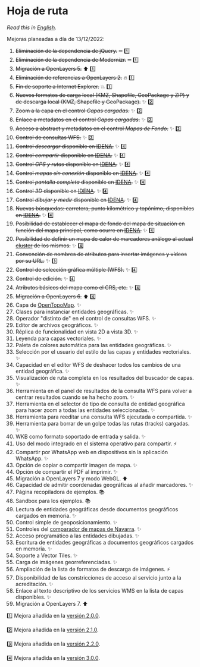 # Hoja de ruta
*Read this in [English](./roadmap.md).*

Mejoras planeadas a día de 13/12/2022:
1.	~~Eliminación de la dependencia de jQuery.~~ :heavy_minus_sign: :one:
2.	~~Eliminación de la dependencia de Modernizr.~~ :heavy_minus_sign: :one:
3.	~~Migración a OpenLayers 5.~~ :arrow_up: :one:
4.	~~Eliminación de referencias a OpenLayers 2.~~ :fire: :one:
5.	~~Fin de soporte a Internet Explorer.~~ :boom: :one:
6.	~~Nuevos formatos de carga local (KMZ, Shapefile, GeoPackage y ZIP) y de descarga local (KMZ, Shapefile y GeoPackage).~~ :sparkles: :two:
7.	~~Zoom a la capa en el control *Capas cargadas*.~~ :sparkles: :two:
8.	~~Enlace a metadatos en el control *Capas cargadas*.~~ :sparkles: :two:
9.	~~Acceso a abstract y metadatos en el control *Mapas de Fondo*.~~ :sparkles: :two:
10. ~~Control de consultas WFS.~~ :sparkles: :two:
11.	~~Control *descargar* disponible en [IDENA](https://idena.navarra.es/navegar/ "Infraestructura de Datos Espaciales de Navarra").~~ :sparkles: :four:
12.	~~Control *compartir* disponible en [IDENA](https://idena.navarra.es/navegar/ "Infraestructura de Datos Espaciales de Navarra").~~ :sparkles: :four:
13.	~~Control *GPS y rutas* disponible en [IDENA](https://idena.navarra.es/navegar/ "Infraestructura de Datos Espaciales de Navarra").~~ :sparkles: :four:
14.	~~Control *mapas sin conexión* disponible en [IDENA](https://idena.navarra.es/navegar/ "Infraestructura de Datos Espaciales de Navarra").~~ :sparkles: :four:
15.	~~Control *pantalla completa* disponible en [IDENA](https://idena.navarra.es/navegar/ "Infraestructura de Datos Espaciales de Navarra").~~ :sparkles: :four:
16.	~~Control *3D* disponible en [IDENA](https://idena.navarra.es/navegar/ "Infraestructura de Datos Espaciales de Navarra").~~ :sparkles: :four:
17.	~~Control *dibujar y medir* disponible en [IDENA](https://idena.navarra.es/navegar/ "Infraestructura de Datos Espaciales de Navarra").~~ :sparkles: :four:
18.	~~Nuevas búsquedas: carretera, punto kilométrico y topónimo, disponibles en [IDENA](https://idena.navarra.es/navegar/ "Infraestructura de Datos Espaciales de Navarra").~~ :sparkles: :four:
19.	~~Posibilidad de establecer el mapa de fondo del mapa de situación en función del mapa principal, como ocurre en [IDENA](https://idena.navarra.es/navegar/ "Infraestructura de Datos Espaciales de Navarra").~~ :sparkles: :four:
20.	~~Posibilidad de definir un mapa de calor de marcadores análogo al actual [cluster](http://sitna.navarra.es/api/examples/cfg.ClusterStyleOptions.point.html) de los mismos.~~ :sparkles: :four:
21. ~~Convención de nombres de atributos para insertar imágenes y vídeos por su URL.~~ :sparkles: :three:
22. ~~Control de selección gráfica múltiple (WFS).~~ :sparkles: :four:
23. ~~Control de edición.~~ :sparkles: :four:
24. ~~Atributos básicos del mapa como el CRS, etc.~~ :sparkles: :four:
25. ~~Migración a OpenLayers 6.~~ :arrow_up: :four:
26. Capa de [OpenTopoMap](https://opentopomap.org/). ✨
27. Clases para instanciar entidades geográficas. ✨
28. Operador "distinto de" en el control de consultas WFS. ✨
29. Editor de archivos geográficos. ✨
30. Réplica de funcionalidad en vista 2D a vista 3D. ✨
31. Leyenda para capas vectoriales. ✨
32. Paleta de colores automática para las entidades geográficas. ✨
33. Selección por el usuario del estilo de las capas y entidades vectoriales. ✨
34. Capacidad en el editor WFS de deshacer todos los cambios de una entidad geográfica. ✨
35. Visualización de ruta completa en los resultados del buscador de capas. ✨
36. Herramienta en el panel de resultados de la consulta WFS para volver a centrar resultados cuando se ha hecho zoom. ✨
37. Herramienta en el selector de tipo de consulta de entidad geográfica para hacer zoom a todas las entidades seleccionadas. ✨
38. Herramienta para reeditar una consulta WFS ejecutada o compartida. ✨
39. Herramienta para borrar de un golpe todas las rutas (tracks) cargadas. ✨
40. WKB como formato soportado de entrada y salida. ✨
41. Uso del modo integrado en el sistema operativo para compartir. ⚡
42. Compartir por WhatsApp web en dispositivos sin la aplicación WhatsApp. ✨
43. Opción de copiar o compartir imagen de mapa. ✨
44. Opción de compartir el PDF al imprimir. ✨
45. Migración a OpenLayers 7 y modo WebGL. ⬆️
46. Capacidad de admitir coordenadas geográficas al añadir marcadores. ✨
47. Página recopiladora de ejemplos. 📚
48. Sandbox para los ejemplos. 📚
49. Lectura de entidades geográficas desde documentos geográficos cargados en memoria. ✨
50. Control simple de geoposicionamiento. ✨
51. Controles del [comparador de mapas de Navarra](https://comparamapas.navarra.es/). ✨
52. Acceso programático a las entidades dibujadas. ✨
53. Escritura de entidades geográficas a documentos geográficos cargados en memoria. ✨
54. Soporte a Vector Tiles. ✨
55. Carga de imágenes georreferenciadas. ✨
56. Ampliación de la lista de formatos de descarga de imágenes. ⚡
57. Disponibilidad de las constricciones de acceso al servicio junto a la acreditación. ✨
58. Enlace al texto descriptivo de los servicios WMS en la lista de capas disponibles. ✨
59. Migración a OpenLayers 7. :arrow_up:

:one: Mejora añadida en la [versión 2.0.0](https://github.com/sitna/api-sitna/releases/tag/v2.0.0).

:two: Mejora añadida en la [versión 2.1.0](https://github.com/sitna/api-sitna/releases/tag/v2.1.0).

:three: Mejora añadida en la [versión 2.2.0](https://github.com/sitna/api-sitna/releases/tag/v2.2.0).

:four: Mejora añadida en la [versión 3.0.0](https://github.com/sitna/api-sitna/releases/tag/v3.0.0).

